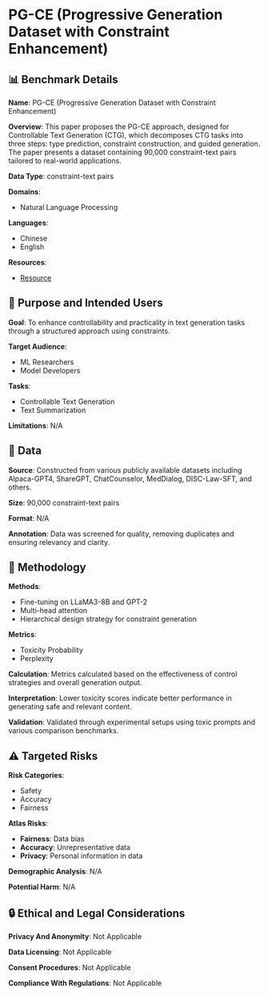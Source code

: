 # PG-CE (Progressive Generation Dataset with Constraint Enhancement)

## 📊 Benchmark Details

**Name**: PG-CE (Progressive Generation Dataset with Constraint Enhancement)

**Overview**: This paper proposes the PG-CE approach, designed for Controllable Text Generation (CTG), which decomposes CTG tasks into three steps: type prediction, constraint construction, and guided generation. The paper presents a dataset containing 90,000 constraint-text pairs tailored to real-world applications.

**Data Type**: constraint-text pairs

**Domains**:
- Natural Language Processing

**Languages**:
- Chinese
- English

**Resources**:
- [Resource](N/A)

## 🎯 Purpose and Intended Users

**Goal**: To enhance controllability and practicality in text generation tasks through a structured approach using constraints.

**Target Audience**:
- ML Researchers
- Model Developers

**Tasks**:
- Controllable Text Generation
- Text Summarization

**Limitations**: N/A

## 💾 Data

**Source**: Constructed from various publicly available datasets including Alpaca-GPT4, ShareGPT, ChatCounselor, MedDialog, DISC-Law-SFT, and others.

**Size**: 90,000 constraint-text pairs

**Format**: N/A

**Annotation**: Data was screened for quality, removing duplicates and ensuring relevancy and clarity.

## 🔬 Methodology

**Methods**:
- Fine-tuning on LLaMA3-8B and GPT-2
- Multi-head attention
- Hierarchical design strategy for constraint generation

**Metrics**:
- Toxicity Probability
- Perplexity

**Calculation**: Metrics calculated based on the effectiveness of control strategies and overall generation output.

**Interpretation**: Lower toxicity scores indicate better performance in generating safe and relevant content.

**Validation**: Validated through experimental setups using toxic prompts and various comparison benchmarks.

## ⚠️ Targeted Risks

**Risk Categories**:
- Safety
- Accuracy
- Fairness

**Atlas Risks**:
- **Fairness**: Data bias
- **Accuracy**: Unrepresentative data
- **Privacy**: Personal information in data

**Demographic Analysis**: N/A

**Potential Harm**: N/A

## 🔒 Ethical and Legal Considerations

**Privacy And Anonymity**: Not Applicable

**Data Licensing**: Not Applicable

**Consent Procedures**: Not Applicable

**Compliance With Regulations**: Not Applicable
